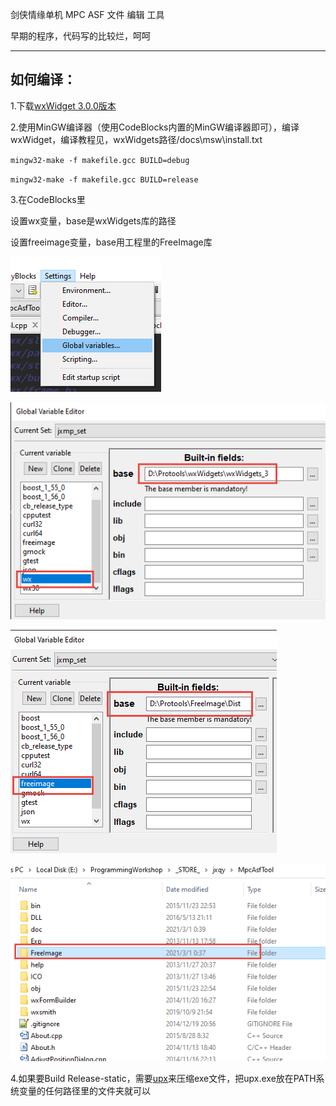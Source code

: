 剑侠情缘单机 MPC ASF 文件 编辑 工具

早期的程序，代码写的比较烂，呵呵

---

## 如何编译：

1.下载[wxWidget 3.0.0版本](https://github.com/wxWidgets/wxWidgets/releases/download/v3.0.0/wxWidgets-3.0.0.7z)

2.使用MinGW编译器（使用CodeBlocks内置的MinGW编译器即可），编译wxWidget，编译教程见，wxWidgets路径/docs\msw\install.txt

`mingw32-make -f makefile.gcc BUILD=debug`

`mingw32-make -f makefile.gcc BUILD=release`

3.在CodeBlocks里

设置wx变量，base是wxWidgets库的路径

设置freeimage变量，base用工程里的FreeImage库

![01](doc/01.png)

![02](doc/02.png)

![03](doc/03.png)

![04](doc/04.png)

4.如果要Build Release-static，需要[upx](https://upx.github.io/)来压缩exe文件，把upx.exe放在PATH系统变量的任何路径里的文件夹就可以